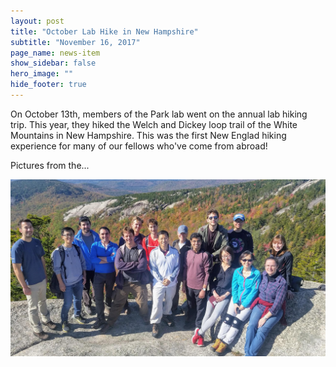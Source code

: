 ```yaml
---
layout: post
title: "October Lab Hike in New Hampshire"
subtitle: "November 16, 2017"
page_name: news-item
show_sidebar: false
hero_image: ""
hide_footer: true
---
```


On October 13th, members of the Park lab went on the annual lab hiking trip. This year, they hiked the Welch and Dickey loop trail of the White Mountains in New Hampshire. This was the first New Englad hiking experience for many of our fellows who've come from abroad!

Pictures from the...

![Image](/img/news-images/20171013_122001.jpg)

